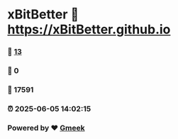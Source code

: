# xBitBetter :link: https://xBitBetter.github.io 
### :page_facing_up: [13](https://xBitBetter.github.io/tag.html) 
### :speech_balloon: 0 
### :hibiscus: 17591 
### :alarm_clock: 2025-06-05 14:02:15 
### Powered by :heart: [Gmeek](https://github.com/Meekdai/Gmeek)
